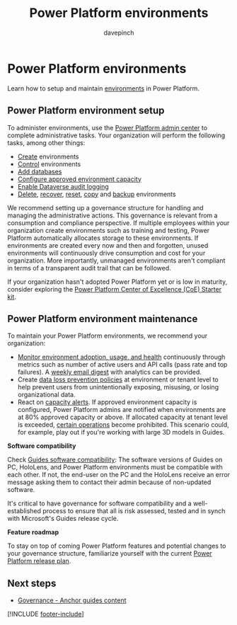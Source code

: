 ﻿---
title: Power Platform environments
description: Learn how to setup and maintain Power Platform environments to use with Dynamics 365 Guides
ms.date: 03/21/2023
ms.topic: conceptual
author: davepinch
ms.author: davepinch
ms-reviewer: m-hartmann
ms.custom: bap-template
---

# Power Platform environments

Learn how to setup and maintain [environments](/power-platform/admin/environments-overview) in Power Platform.

## Power Platform environment setup

To administer environments, use the [Power Platform admin center](https://aka.ms/ppac) to complete administrative tasks. Your organization will perform the following tasks, among other things:

- [Create](/power-platform/admin/create-environment) environments
- [Control](/power-platform/admin/control-environment-creation) environments
- [Add databases](/power-platform/admin/create-database)
- [Configure approved environment capacity](/power-platform/guidance/coe/capacity-alerting)
- [Enable Dataverse audit logging](/power-platform/guidance/adoption/cds-usage#dataverse-audit-logging)
- [Delete](/power-platform/admin/delete-environment), [recover](/power-platform/admin/recover-environment), [reset](/power-platform/admin/reset-environment), [copy](/power-platform/admin/copy-environment) and [backup](/power-platform/admin/backup-restore-environments) environments

We recommend setting up a governance structure for handling and managing the administrative actions. This governance is relevant from a consumption and compliance perspective. If multiple employees within your organization create environments such as training and testing, Power Platform automatically allocates storage to these environments. If environments are created every now and then and forgotten, unused environments will continuously drive consumption and cost for your organization. More importantly, unmanaged environments aren't compliant in terms of a transparent audit trail that can be followed.

If your organization hasn't adopted Power Platform yet or is low in maturity, consider exploring the [Power Platform Center of Excellence (CoE) Starter kit](/power-platform/guidance/coe/starter-kit).

## Power Platform environment maintenance

To maintain your Power Platform environments, we recommend your organization:

- [Monitor environment adoption, usage, and health](/power-platform/guidance/adoption/cds-usage) continuously through metrics such as number of active users and API calls (pass rate and top failures). A [weekly email digest](/power-platform/admin/managed-environment-usage-insights) with analytics can be provided.
- Create [data loss prevention policies](/power-platform/admin/wp-data-loss-prevention) at environment or tenant level to help prevent users from unintentionally exposing, misusing, or losing organizational data.
- React on [capacity alerts](/power-platform/guidance/coe/capacity-alerting#receive-capacity-alerts). If approved environment capacity is configured, Power Platform admins are notified when environments are at 80% approved capacity or above. If allocated capacity at tenant level is exceeded, [certain operations](/power-platform/admin/capacity-storage#changes-for-exceeding-storage-capacity-entitlements) become prohibited. This scenario could, for example, play out if you're working with large 3D models in Guides.

**Software compatibility**

Check [Guides software compatibility](../admin-apps-solution-compatibility.md): The software versions of Guides on PC, HoloLens, and Power Platform environments must be compatible with each other. If not, the end-user on the PC and the HoloLens receive an error message asking them to contact their admin because of non-updated software.

It's critical to have governance for software compatibility and a well-established process to ensure that all is risk assessed, tested and in synch with Microsoft's Guides release cycle.

**Feature roadmap**

To stay on top of coming Power Platform features and potential changes to your governance structure, familiarize yourself with the current [Power Platform release plan](/dynamics365/release-plans/).

## Next steps

- [Governance - Anchor guides content](anchor-guides-content-through-qr-codes-and-embed-deep-links.md)

[!INCLUDE [footer-include](../../includes/footer-banner.md)]
